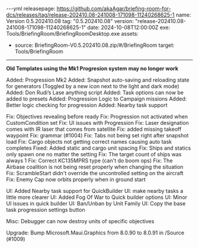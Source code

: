 ---yml
releasepage: https://github.com/akaAgar/briefing-room-for-dcs/releases/tag/release-202410.08-241008-171098-11240268625-1
name: Version 0.5.202410.08
tag: "0.5.202410.08"
version: "release-202410.08-241008-171098-11240268625-1"
date: 2024-10-08T12:00:00Z
exe: Tools/BriefingRoom/BriefingRoomDesktop.exe
assets:
  - source: BriefingRoom-V0.5.202410.08.zip/#/BriefingRoom
    target: Tools/BriefingRoom
---
**Old Templates using the Mk1 Progresion system may no longer work**

Added: Progression Mk2
Added: Snapshot auto-saving and reloading state for generators (Toggled by a new icon next to the light and dark mode)
Added:  Don Rudi’s Lase anything script
Added: Task options can now be added to presets
Added: Progression Logic to Campaign missions
Added: Better logic checking for progression
Added: Nearby task support

Fix: Objectives revealing before ready
Fix: Progression not activated when CustomCondition set
Fix: UI issues with Progression
Fix: Laser designation comes with IR laser that comes from satellite
Fix: added missing takeoff waypoint
Fix: grammar (#1004)
Fix: Tabs not being set right after snapshot load
Fix: Cargo objects not getting correct names causing auto task completes
Fixed: Added static and cargo unit spacing
Fix: Ships and statics only spawn one no matter the setting
Fix: The target count of ships was always 1
Fix: Correct KC135MPRS type (can't do boom ops)
Fix: The Airbase coalition is not being reset properly when changing the situation
Fix: ScrambleStart didn't override the uncontrolled setting on the aircraft
Fix: Enemy Cap now orbits properly when in ground start

UI: Added Nearby task support for QuickBuilder
UI: make nearby tasks a little more clearer
UI: Added Fog Of War to Quick builder options
UI: Minor UI issues in quick builder
UI: Ban/Unban by Unit Family
UI: Copy the base task progression settings button

Misc: Debugger can now destroy units of specific objectives

Upgrade: Bump Microsoft.Maui.Graphics from 8.0.90 to 8.0.91 in /Source (#1009)